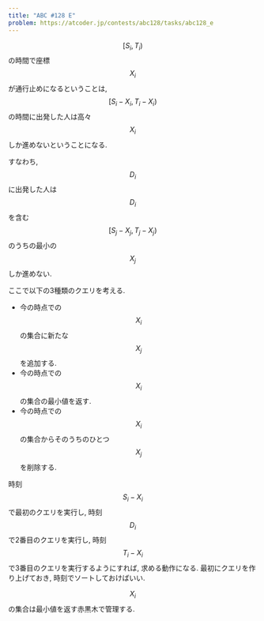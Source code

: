 ```yaml
---
title: "ABC #128 E"
problem: https://atcoder.jp/contests/abc128/tasks/abc128_e
---
```

$$ [S_i, T_i) $$ の時間で座標 $$ X_i $$ が通行止めになるということは, $$ [S_i-X_i, T_i-X_i) $$ の時間に出発した人は高々 $$ X_i $$ しか進めないということになる.

すなわち, $$ D_i $$ に出発した人は $$ D_i $$ を含む $$ [S_j-X_j, T_j-X_j) $$ のうちの最小の $$ X_j $$ しか進めない.

ここで以下の3種類のクエリを考える.

* 今の時点での $$ X_i $$ の集合に新たな $$ X_j $$ を追加する.
* 今の時点での $$ X_i $$ の集合の最小値を返す.
* 今の時点での $$ X_i $$ の集合からそのうちのひとつ $$ X_j $$ を削除する.

時刻 $$ S_i-X_i $$ で最初のクエリを実行し, 時刻 $$ D_i $$ で2番目のクエリを実行し, 時刻 $$ T_i-X_i $$ で3番目のクエリを実行するようにすれば, 求める動作になる. 最初にクエリを作り上げておき, 時刻でソートしておけばいい.

$$ X_i $$ の集合は最小値を返す赤黒木で管理する.
